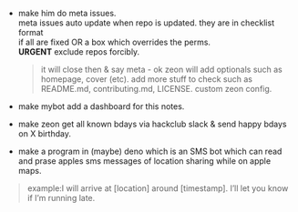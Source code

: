 - make him do meta issues.
  <br />meta issues auto update when repo is updated.
  they are in checklist format
  <br />if all are fixed OR a box which overrides the perms.
  <br /> **URGENT** exclude repos forcibly.

  > it will close then & say meta - ok
  > zeon will add optionals such as homepage, cover (etc).
  > add more stuff to check such as README.md, contributing.md, LICENSE. custom zeon config.

- make mybot add a dashboard for this notes.
- make zeon get all known bdays via hackclub slack & send happy bdays on X birthday.
- make a program in (maybe) deno which is an SMS bot which can read and prase apples sms messages of location sharing while on apple maps.
> example:I will arrive at [location] around [timestamp]. I’ll let you know if I’m running late.